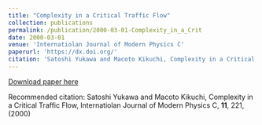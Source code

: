 ```yaml
---
title: "Complexity in a Critical Traffic Flow"
collection: publications
permalink: /publication/2000-03-01-Complexity_in_a_Crit
date: 2000-03-01
venue: 'Internatiolan Journal of Modern Physics C'
paperurl: 'https://dx.doi.org/'
citation: 'Satoshi Yukawa and Macoto Kikuchi, Complexity in a Critical Traffic Flow, Internatiolan Journal of Modern Physics C, <b>11</b>, 221, (2000)'
---
```


<a href='https://dx.doi.org/'>Download paper here</a>

Recommended citation: Satoshi Yukawa and Macoto Kikuchi, Complexity in a Critical Traffic Flow, Internatiolan Journal of Modern Physics C, <b>11</b>, 221, (2000)